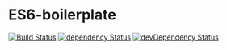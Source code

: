 ES6-boilerplate
===================

[![Build Status](https://travis-ci.org/Meesayen/es6-boilerplate.svg?branch=master)](https://travis-ci.org/Meesayen/es6-boilerplate) [![dependency Status](https://david-dm.org/meesayen/es6-boilerplate/dev-status.svg?style=flat)](https://david-dm.org/meesayen/es6-boilerplate) [![devDependency Status](https://david-dm.org/meesayen/es6-boilerplate/dev-status.svg?style=flat)](https://david-dm.org/meesayen/es6-boilerplate#info=devDependencies)
